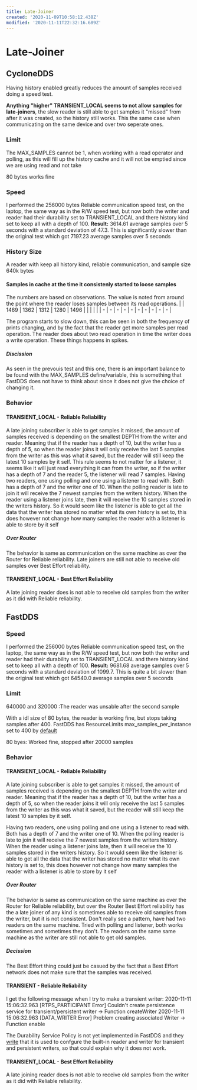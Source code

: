 ```yaml
---
title: Late-Joiner
created: '2020-11-09T10:58:12.438Z'
modified: '2020-11-11T22:32:16.689Z'
---
```


# Late-Joiner

## CycloneDDS
Having history enabled greatly reduces the amount of samples received doing a speed test.

**Anything "higher" TRANSIENT_LOCAL seems to not allow samples for late-joiners**, the slow reader is still able to get samples it "missed" from after it was created, so the history still works. This the same case when communicating on the same device and over two seperate ones.

### Limit
The MAX_SAMPLES cannot be 1, when working with a read operator and polling, as this will fill up the history cache and it will not be emptied since we are using read and not take

80 bytes works fine

### Speed
I performed the 256000 bytes Reliable communication speed test, on the laptop, the same way as in the R/W speed test, but now both the writer and reader had their durability set to TRANSIENT_LOCAL and there history kind set to keep all with a depth of 100. 
**Result:** 3614.61 average samples over 5 seconds with a standard deviation of 47.3.
This is significantly slower than the original test which got 7197.23 average samples over 5 seconds

### History Size
A reader with keep all history kind, reliable communication, and sample size 640k bytes

#### Samples in cache at the time it consistenly started to loose samples
The numbers are based on observations. The value is noted from around the point where the reader loses samples between its read operations.
|  | 1469 | 1362 | 1312 | 1280 | 1496 |  |  |  |  |
| - | - | - | - | - | - | - | - | - | - |

The program starts to slow down, this can be seen in both the frequency of prints changing, and by the fact that the reader get more samples per read operation. The reader does about two read operation in time the writer does a write operation. These things happens in spikes.

##### Discission
As seen in the prevouis test and this one, there is an important balance to be found with the MAX_SAMPLES define/variable, this is something that FastDDS does not have to think about since it does not give the choice of changing it.

### Behavior

#### TRANSIENT_LOCAL - Reliable Reliability
A late joining subscriber is able to get samples it missed, the amount of samples received is depending on the smallest DEPTH from the writer and reader. Meaning that if the reader has a depth of 10, but the writer has a depth of 5, so when the reader joins it will only receive the last 5 samples from the writer as this was what it saved, but the reader will still keep the latest 10 samples by it self. This rule seems to not matter for a listener, it seems like it will just read everything it can from the writer, so if the writer has a depth of 7 and the reader 5, the listener will read 7 samples. 
Having two readers, one using polling and one using a listener to read with. Both has a depth of 7 and the writer one of 10. When the polling reader is late to join it will receive the 7 newest samples from the writers history. When the reader using a listener joins late, then it will receive the 10 samples stored in the writers history. So it would seem like the listener is able to get all the data that the writer has stored no matter what its own history is set to, this does however not change how many samples the reader with a listener is able to store by it self

##### Over Router
The behavior is same as communication on the same machine as over the Router for Reliable reliability. Late joiners are still not able to receive old samples over Best Effort reliability.

#### TRANSIENT_LOCAL - Best Effort Reliability
A late joining reader does is not able to receive old samples from the writer as it did with Reliable reliability.

## FastDDS

### Speed
I performed the 256000 bytes Reliable communication speed test, on the laptop, the same way as in the R/W speed test, but now both the writer and reader had their durability set to TRANSIENT_LOCAL and there history kind set to keep all with a depth of 100. 
**Result:** 9681.68 average samples over 5 seconds with a standard deviation of 1099.7.
This is quite a bit slower than the original test which got 64540.0 average samples over 5 seconds

### Limit
640000 and 320000 :The reader was unsable after the second sample

With a idl size of 80 bytes, the reader is working fine, but stops taking samples after 400. FastDDS has ResourceLimits max_samples_per_instance set to 400 by [default](https://fast-dds.docs.eprosima.com/en/latest/fastdds/dds_layer/core/policy/standardQosPolicies.html#resourcelimitsqospolicy)

80 byes: Worked fine, stopped after 20000 samples

### Behavior

#### TRANSIENT_LOCAL - Reliable Reliability
A late joining subscriber is able to get samples it missed, the amount of samples received is depending on the smallest DEPTH from the writer and reader. Meaning that if the reader has a depth of 10, but the writer has a depth of 5, so when the reader joins it will only receive the last 5 samples from the writer as this was what it saved, but the reader will still keep the latest 10 samples by it self. 

Having two readers, one using polling and one using a listener to read with. Both has a depth of 7 and the writer one of 10. When the polling reader is late to join it will receive the 7 newest samples from the writers history. When the reader using a listener joins late, then it will receive the 10 samples stored in the writers history. So it would seem like the listener is able to get all the data that the writer has stored no matter what its own history is set to, this does however not change how many samples the reader with a listener is able to store by it self

##### Over Router
The behavior is same as communication on the same machine as over the Router for Reliable reliability, but over the Router Best Effort reliability has the a late joiner of any kind is sometimes able to receive old samples from the writer, but it is not consistent. Don't really see a pattern, have had two readers on the same machine. Tried with polling and listener, both works sometimes and sometimes they don't. The readers on the same same machine as the writer are still not able to get old samples.

##### Decission
The Best Effort thing could just be casued by the fact that a Best Effort network does not make sure that the samples was received.

#### TRANSIENT - Reliable Reliability
I get the following message when I try to make a transient writer:
2020-11-11 15:06:32.963 [RTPS_PARTICIPANT Error] Couldn't create persistence service for transient/persistent writer -> Function createWriter
2020-11-11 15:06:32.963 [DATA_WRITER Error] Problem creating associated Writer -> Function enable

The Durability Service Policy is not yet implemented in FastDDS and they [write](https://fast-dds.docs.eprosima.com/en/latest/fastdds/dds_layer/core/policy/standardQosPolicies.html#durabilityserviceqospolicy) that it is used to confgure the built-in reader and writer for transient and persistent writers, so that could explain why it does not work.

#### TRANSIENT_LOCAL - Best Effort Reliability
A late joining reader does is not able to receive old samples from the writer as it did with Reliable reliability.
